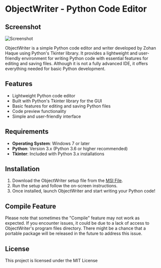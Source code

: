 # ObjectWriter - Python Code Editor

## Screenshot

![Screenshot](https://i.imgur.com/nZUB3uz.png)

ObjectWriter is a simple Python code editor and writer developed by Zohan Haque using Python's Tkinter library. It provides a lightweight and user-friendly environment for writing Python code with essential features for editing and saving files. Although it is not a fully advanced IDE, it offers everything needed for basic Python development.

## Features

- Lightweight Python code editor
- Built with Python's Tkinter library for the GUI
- Basic features for editing and saving Python files
- Code preview functionality
- Simple and user-friendly interface

## Requirements

- **Operating System**: Windows 7 or later
- **Python**: Version 3.x (Python 3.6 or higher recommended)
- **Tkinter**: Included with Python 3.x installations

## Installation

1. Download the ObjectWriter setup file from the [MSI File](https://github.com/ZohanHaqu/ObjectWriter/releases/download/1.0/ObjectWriter.msi).
2. Run the setup and follow the on-screen instructions.
3. Once installed, launch ObjectWriter and start writing your Python code!

## Compile Feature

Please note that sometimes the "Compile" feature may not work as expected. If you encounter issues, it could be due to a lack of access to ObjectWriter's program files directory. There might be a chance that a portable package will be released in the future to address this issue.

## License

This project is licensed under the MIT License
